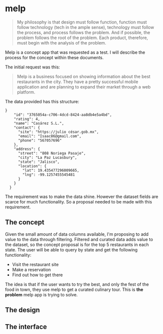 # melp

> My philosophy is that design must follow function, function must follow technology (tech in the ample sense), technology must follow the process, and process follows the problem. And if possible, the problem follows the root of the problem. Each product, therefore, must begin with the analysis of the problem.

Melp is a concept app that was requested as a test. I will describe the process for the concept within these documents.

The initial request was this:

> Melp is a business focused on showing information about the best restaurants in the
city. They have a pretty successful mobile application and are planning to expand
their market through a web platform.

The data provided has this structure:
```
}
    "id": "3765054a-c706-4dcd-8424-aa8db4e5a4bd",
    "rating": 4,
    "name": "Casárez S.L.",
    "contact": {
      "site": "https://julio césar.gob.mx",
      "email": "Isaac86@gmail.com",
      "phone": "567057696"
    },
    "address": {
      "street": "808 Noriega Pasaje",
      "city": "La Paz Lucasbury",
      "state": "Jalisco",
      "location": {
        "lat": 19.435477296009665,
        "lng": -99.1257455545481
      }
    }
  }
  ```

The requirement was to make the data shine. However the dataset fields are scarce for much functionality. So a proposal needed to be made with this requirement.

## The concept

Given the small amount of data columns available, I'm proposing to add value to the data through filtering. Filtered and curated data adds value to the dataset, so the concept proposal is for the top 5 restaurants in each state. The user will be able to query by state and get the following functionality:
- Visit the restaurant site
- Make a reservation
- Find out how to get there

The idea is that if the user wants to try the best, and only the fest of the food in town, they use melp to get a curated culinary tour. This is **the problem** melp app is trying to solve.

## The design

## The interface
